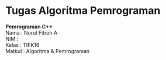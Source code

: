 # Tugas Algoritma Pemrograman
<b>Pemrograman C++</b><br>
Nama  : Nurul Fitroh A <br>
NIM   : <br>
Kelas : TIFK16<br>
Matkul : Algoritma & Pemrograman<br>
